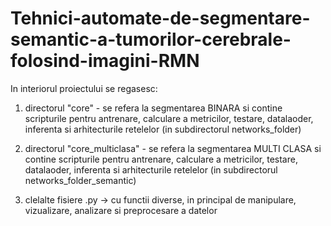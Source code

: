 # Tehnici-automate-de-segmentare-semantic-a-tumorilor-cerebrale-folosind-imagini-RMN

In interiorul proiectului se regasesc:

1) directorul "core" - se refera la segmentarea BINARA si contine scripturile pentru antrenare, calculare a metricilor, testare, datalaoder, inferenta si arhitecturile retelelor (in subdirectorul networks_folder)

2) directorul "core_multiclasa" - se refera la segmentarea MULTI CLASA si contine scripturile pentru antrenare, calculare a metricilor, testare, datalaoder, inferenta si arhitecturile retelelor (in subdirectorul networks_folder_semantic)

3) clelalte fisiere .py -> cu functii diverse, in principal de manipulare, vizualizare, analizare si preprocesare a datelor
